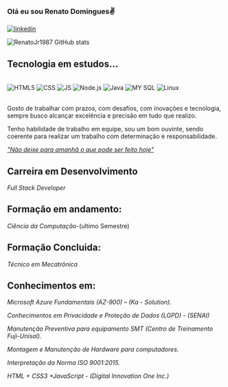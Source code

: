 ### Olá eu sou Renato Domingues✌️

[![linkedin](https://img.shields.io/badge/LinkedIn-0077B5?style=for-the-badge&logo=linkedin&logoColor=white)](https://www.linkedin.com/in/renatodsjr/)


![RenatoJr1987 GitHub stats](https://github-readme-stats.vercel.app/api?username=RenatoJr1987&show_icons=true&theme=radical)

## Tecnologia em estudos...
<div style="display: inline_block"><br/>
<img  alt="HTML5" src="https://img.shields.io/badge/HTML5-E34F26?style=for-the-badge&logo=html5&logoColor=white" />
<img  alt="CSS" src="https://img.shields.io/badge/CSS3-1572B6?style=for-the-badge&logo=css3&logoColor=white" />
<img  alt="JS" src="https://img.shields.io/badge/JavaScript-F7DF1E?style=for-the-badge&logo=javascript&logoColor=black" />
<img  alt="Node.js" src="https://img.shields.io/badge/Node.js-43853D?style=for-the-badge&logo=node.js&logoColor=white" />
<img  alt="Java" src="https://img.shields.io/badge/Java-ED8B00?style=for-the-badge&logo=java&logoColor=white" />
<img  alt="MY SQL" src="https://img.shields.io/badge/MySQL-00000F?style=for-the-badge&logo=mysql&logoColor=white" />
<img  alt="Linux" src="https://img.shields.io/badge/Linux-FCC624?style=for-the-badge&logo=linux&logoColor=black" />
</div> </br>

Gosto de trabalhar com prazos, com desafios, com inovações e tecnologia, sempre busco alcançar excelência e precisão em tudo que realizo.
<p>Tenho habilidade de trabalho em equipe, sou um bom ouvinte, sendo coerente para realizar um trabalho com determinação e responsabilidade.</p>

<p><i><u>"Não deixe para amanhã o que pode ser feito hoje"</u></i></p>


<h2><b>Carreira em Desenvolvimento </b></h2>
<i>Full Stack Developer</i>

<h2><b>Formação em andamento:</b></h2>
<i>Ciência da Computação</i>-(ultimo Semestre)

<h2><b>Formação Concluida:</b></h2>
<i>Técnico em Mecatrônica </i>

<h2><b>Conhecimentos em:</b></h2>
<i><p>Microsoft Azure Fundamentais (AZ-900) – (Ka - Solution).</p>
<p>Conhecimentos em Privacidade e Proteção de Dados (LGPD) - (SENAI)</p>
<p><i>Manutenção Preventiva para equipamento SMT (Centro de Treinamento Fuji-Unisal). </p>
<p>Montagem e Manutenção de Hardware para computadores.</p>
<p>Interpretação da Norma ISO 9001:2015.</p> 
<p>HTML + CSS3 +JavaScript - (Digital Innovation One Inc.)</p><i>






